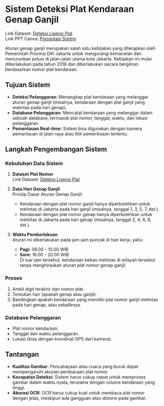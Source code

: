 # Sistem Deteksi Plat Kendaraan Genap Ganjil

Link Dataset: [Deteksi Lisensi Plat](https://universe.roboflow.com/smartproject/deteksi-lisensi-plat)  
Link PPT Canva: [Presentasi Sistem](https://www.canva.com/design/DAGmFxCjSLA/lAMJdL2S9gwEHipRu3azxA/edit?utm_content=DAGmFxCjSLA&utm_campaign=designshare&utm_medium=link2&utm_source=sharebutton)

Aturan genap ganjil merupakan salah satu kebijakan yang diterapkan oleh Pemerintah Provinsi DKI Jakarta untuk mengurangi kemacetan dan menurunkan polusi di jalan-jalan utama kota Jakarta. Kebijakan ini mulai diberlakukan pada tahun 2016 dan diberlakukan secara bergiliran berdasarkan nomor plat kendaraan.

## Tujuan Sistem
- **Deteksi Pelanggaran:** Menangkap plat kendaraan yang melanggar aturan genap ganjil (misalnya, kendaraan dengan plat ganjil yang melintas pada hari genap).
- **Database Pelanggaran:** Mencatat kendaraan yang melanggar dalam sebuah database, termasuk plat nomor, tanggal, waktu, dan lokasi pelanggaran.
- **Pemantauan Real-time:** Sistem bisa digunakan dengan kamera pemantauan di jalan raya atau titik pemeriksaan tertentu.

## Langkah Pengembangan Sistem

### Kebutuhan Data Sistem
1. **Dataset Plat Nomor**  
   Link Dataset: [Deteksi Lisensi Plat](https://universe.roboflow.com/smartproject/deteksi-lisensi-plat)
   
2. **Data Hari Genap Ganjil**  
   Prinsip Dasar Aturan Genap Ganjil:
   - Kendaraan dengan plat nomor ganjil hanya diperbolehkan untuk melintas di Jakarta pada hari ganjil (misalnya, tanggal 1, 3, 5, 7, dst.).
   - Kendaraan dengan plat nomor genap hanya diperbolehkan untuk melintas di Jakarta pada hari genap (misalnya, tanggal 2, 4, 6, 8, dst.).

3. **Waktu Pemberlakuan**  
   Aturan ini diberlakukan pada jam-jam puncak di hari kerja, yaitu:
   - **Pagi:** 06.00 - 10.00 WIB
   - **Sore:** 16.00 - 20.00 WIB  
   Di luar jam tersebut, kendaraan bebas melintas di wilayah tersebut tanpa menghiraukan aturan plat nomor genap ganjil.

### Proses
1. Ambil digit terakhir dari nomor plat.
2. Tentukan hari (apakah genap atau ganjil).
3. Bandingkan apakah kendaraan yang memiliki plat nomor ganjil melintas pada hari genap, atau sebaliknya.

### Database Pelanggaran
- Plat nomor kendaraan.
- Tanggal dan waktu pelanggaran.
- Lokasi (bisa dengan koordinat GPS dari kamera).

## Tantangan
- **Kualitas Gambar:** Pencahayaan atau cuaca yang buruk dapat mempengaruhi akurasi pembacaan plat nomor.
- **Kecepatan Deteksi:** Sistem harus cukup cepat untuk memproses gambar dalam waktu nyata, terutama dengan volume kendaraan yang tinggi.
- **Akurasi OCR:** OCR harus cukup kuat untuk membaca plat nomor dengan jelas, meskipun ada gangguan atau distorsi pada gambar.
